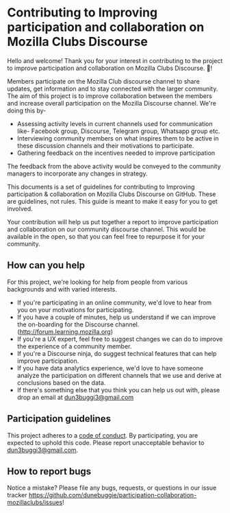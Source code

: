 # Contributing to Improving participation and collaboration on Mozilla Clubs Discourse

Hello and welcome!
Thank you for your interest in contributing to the project to improve participation and collaboration on Mozilla Clubs Discourse. :tada:! 

Members participate on the Mozilla Club discourse channel to share updates, get information and to stay connected with the larger community. The aim of this project is to improve collaboration between the members and increase overall participation on the Mozilla Discourse channel. We're doing this by- 
- Assessing activity levels in current channels used for communication like- Facebook group, Discourse, Telegram group, Whatsapp group etc. 
- Interviewing community members on what inspires them to be active in these discussion channels and their motivations to participate.
- Gathering feedback on the incentives needed to improve participation

The feedback from the above activity would be conveyed to the community managers to incorporate any changes in strategy.

This documents is a set of guidelines for contributing to Improving participation & collaboration on Mozilla Clubs Discourse on GitHub. These are guidelines, not rules. This guide is meant to make it easy for you to get involved.

Your contribution will help us put together a report to improve participation and collaboration on our community discourse channel. This would be available in the open, so that you can feel free to repurpose it for your community. 

## How can you help
For this project, we're looking for help from people from various backgrounds and with varied interests. 

* If you're participating in an online community, we'd love to hear from you on your motivations for participating.
* If you have a couple of minutes, help us understand if we can improve the on-boarding for the Discourse channel.(http://forum.learning.mozilla.org)
* If you're a UX expert, feel free to suggest changes we can do to improve the experience of a community member.
* If you're a Discourse ninja, do suggest technical features that can help improve participation.
* If you have data analytics experience, we'd love to have someone analyze the participation on different channels that we use and derive at conclusions based on the data.
* If there's something else that you think you can help us out with, please drop an email at dun3buggi3@gmail.com

## Participation guidelines

This project adheres to a [code of conduct](CODE_OF_CONDUCT.md). By participating, you are expected to uphold this code. Please report unacceptable behavior to dun3buggi3@gmail.com.

## How to report bugs

Notice a mistake? Please file any bugs, requests, or questions in our issue tracker https://github.com/dunebuggie/participation-collaboration-mozillaclubs/issues!

